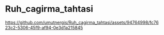 # Ruh_cagirma_tahtasi
https://github.com/umutnergis/Ruh_cagirma_tahtasi/assets/94764998/fc7623c2-5306-45f9-af94-0e3d1a215845
